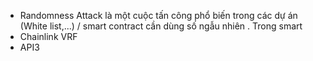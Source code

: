 - Randomness Attack là một cuộc tấn công phổ biến trong các dự án (White list,...) / smart contract cần dùng số ngẫu nhiên . Trong smart
- Chainlink VRF
- API3 